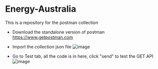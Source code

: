 # Energy-Australia
This is a repository for the postman collection

* Download the standalone version of postman https://www.getpostman.com

* Import the collection json file
![image](https://user-images.githubusercontent.com/34701575/128104396-996081dc-4ecb-4d6c-9ddc-fc849abf4733.png)

* Go to Test tab, all the code is in here, click "send" to test the GET API
![image](https://user-images.githubusercontent.com/34701575/128104826-8a67adf1-81d2-4da7-aef8-27a3f8d46e1a.png)
